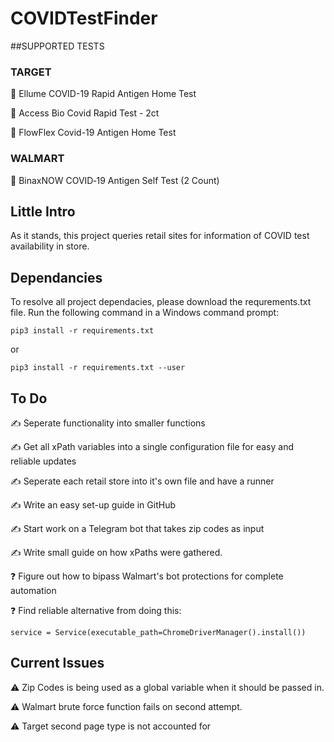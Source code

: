 # COVIDTestFinder

##SUPPORTED TESTS
### TARGET
🎯 Ellume COVID-19 Rapid Antigen Home Test

🎯 Access Bio Covid Rapid Test - 2ct

🎯 FlowFlex Covid-19 Antigen Home Test

### WALMART
🛒 BinaxNOW COVID‐19 Antigen Self Test (2 Count)


## Little Intro
As it stands, this project queries retail sites for information of COVID test availability in store. 


## Dependancies
To resolve all project dependacies, please download the requrements.txt file. Run the following command in a Windows command prompt:
```
pip3 install -r requirements.txt
```
or
```
pip3 install -r requirements.txt --user
```

## To Do
✍️ Seperate functionality into smaller functions

✍️ Get all xPath variables into a single configuration file for easy and reliable updates

✍️ Seperate each retail store into it's own file and have a runner

✍️ Write an easy set-up guide in GitHub

✍️ Start work on a Telegram bot that takes zip codes as input

✍️ Write small guide on how xPaths were gathered.

❓ Figure out how to bipass Walmart's bot protections for complete automation

❓ Find reliable alternative from doing this:
```
service = Service(executable_path=ChromeDriverManager().install())
```

## Current Issues
⚠️ Zip Codes is being used as a global variable when it should be passed in.

⚠️ Walmart brute force function fails on second attempt.

⚠️ Target second page type is not accounted for
